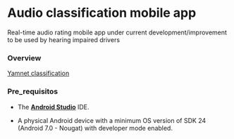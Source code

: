 # Audio classification mobile app

Real-time audio rating mobile app under current development/improvement to be used by hearing impaired drivers

### Overview

[Yamnet classification](https://storage.googleapis.com/download.tensorflow.org/models/tflite/task_library/audio_classification/android/lite-model_yamnet_classification_tflite_1.tflite)

### Pre_requisitos

* The **[Android Studio](https://developer.android.com/studio/index.html)**
  IDE. 

* A physical Android device with a minimum OS version of SDK 24 (Android 7.0 -
  Nougat) with developer mode enabled. 

